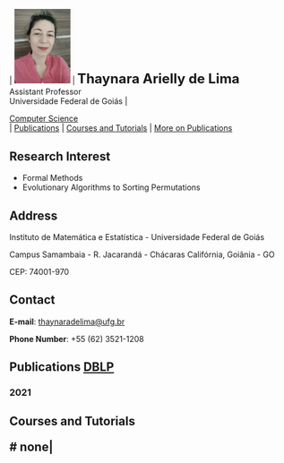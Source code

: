 | <img src="foto.jpg" alt="drawing" width="100"/> | **<font size="+2">Thaynara Arielly de Lima</font>**<br>Assistant Professor<br>Universidade Federal de Goiás |

<a href="http://www.cic.unb.br">Computer Science</a> 
<br>
| <a href="#Publications">Publications</a> | <a href="#Teaching">Courses and Tutorials</a> | <a href="Publications.md">More on Publications</a>

## Research Interest

- Formal Methods
- Evolutionary Algorithms to Sorting Permutations

## Address

Instituto de Matemática e Estatística - Universidade Federal de Goiás

Campus Samambaia - R. Jacarandá - Chácaras Califórnia, Goiânia - GO

CEP: 74001-970

## Contact
**E-mail**: thaynaradelima@ufg.br

**Phone Number**: +55 (62) 3521-1208

## <p id="Publications">Publications</a>  <a href="https://dblp.org/pid/173/9154.html">DBLP</a>

### 2021

## <p id="Teaching">Courses and Tutorials</p> # none|
